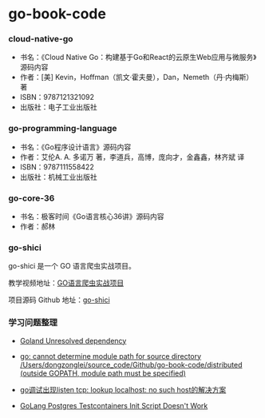 # go-book-code

### cloud-native-go
- 书名：《Cloud Native Go：构建基于Go和React的云原生Web应用与微服务》源码内容
- 作者：[美] Kevin，Hoffman（凯文·霍夫曼），Dan，Nemeth（丹·内梅斯） 著
- ISBN：9787121321092
- 出版社：电子工业出版社

### go-programming-language
- 书名：《Go程序设计语言》源码内容
- 作者：艾伦A. A. 多诺万 著，李道兵，高博，庞向才，金鑫鑫，林齐斌 译
- ISBN：9787111558422
- 出版社：机械工业出版社

### go-core-36
- 书名：极客时间《Go语言核心36讲》源码内容
- 作者：郝林

### go-shici

go-shici 是一个 GO 语言爬虫实战项目。

教学视频地址：[GO语言爬虫实战项目](https://www.bilibili.com/video/BV1KJ411c7eD?spm_id_from=333.999.0.0)

项目源码 Github 地址：[go-shici](https://github.com/markusleevip/go-shici)

### 学习问题整理

- [Goland Unresolved dependency](https://www.xiejiahe.com/blog/detail/5f6b4291cf96c57784c088b7)

- [go: cannot determine module path for source directory /Users/dongzonglei/source_code/Github/go-book-code/distributed (outside GOPATH, module path must be specified)
  ](https://blog.csdn.net/ciel_yu/article/details/107847578)
  
- [go调试出现listen tcp: lookup localhost: no such host的解决方案](https://www.jianshu.com/p/33e755d5360e)

- [GoLang Postgres Testcontainers Init Script Doesn't Work](https://tutorialmeta.com/question/golang-postgres-testcontainers-init-script-doesnt-work)
